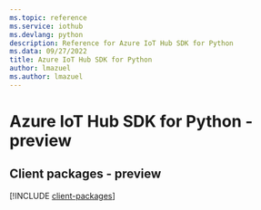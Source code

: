 ```yaml
---
ms.topic: reference
ms.service: iothub
ms.devlang: python
description: Reference for Azure IoT Hub SDK for Python
ms.data: 09/27/2022
title: Azure IoT Hub SDK for Python
author: lmazuel
ms.author: lmazuel
---
```

# Azure IoT Hub SDK for Python - preview

## Client packages - preview
[!INCLUDE [client-packages](iot-hub-client-index.md)]